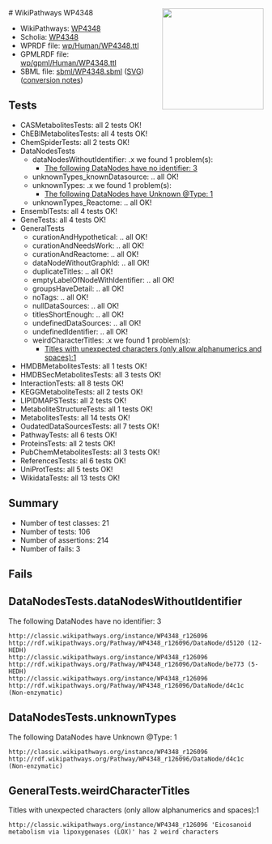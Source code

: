 <img style="float: right; width: 200px" src="../logo.png" />
# WikiPathways WP4348

* WikiPathways: [WP4348](https://identifiers.org/wikipathways:WP4348)
* Scholia: [WP4348](https://scholia.toolforge.org/wikipathways/WP4348)
* WPRDF file: [wp/Human/WP4348.ttl](../wp/Human/WP4348.ttl)
* GPMLRDF file: [wp/gpml/Human/WP4348.ttl](../wp/gpml/Human/WP4348.ttl)
* SBML file: [sbml/WP4348.sbml](../sbml/WP4348.sbml) ([SVG](../sbml/WP4348.svg)) ([conversion notes](../sbml/WP4348.txt))

## Tests
* CASMetabolitesTests: all 2 tests OK!
* ChEBIMetabolitesTests: all 4 tests OK!
* ChemSpiderTests: all 2 tests OK!
* DataNodesTests
    * dataNodesWithoutIdentifier: .x we found 1 problem(s):
        * [The following DataNodes have no identifier: 3](#d2d32fa2)
    * unknownTypes_knownDatasource: .. all OK!
    * unknownTypes: .x we found 1 problem(s):
        * [The following DataNodes have Unknown @Type: 1](#839973df)
    * unknownTypes_Reactome: .. all OK!
* EnsemblTests: all 4 tests OK!
* GeneTests: all 4 tests OK!
* GeneralTests
    * curationAndHypothetical: .. all OK!
    * curationAndNeedsWork: .. all OK!
    * curationAndReactome: .. all OK!
    * dataNodeWithoutGraphId: .. all OK!
    * duplicateTitles: .. all OK!
    * emptyLabelOfNodeWithIdentifier: .. all OK!
    * groupsHaveDetail: .. all OK!
    * noTags: .. all OK!
    * nullDataSources: .. all OK!
    * titlesShortEnough: .. all OK!
    * undefinedDataSources: .. all OK!
    * undefinedIdentifier: .. all OK!
    * weirdCharacterTitles: .x we found 1 problem(s):
        * [Titles with unexpected characters (only allow alphanumerics and spaces):1](#fda87b3f)
* HMDBMetabolitesTests: all 1 tests OK!
* HMDBSecMetabolitesTests: all 3 tests OK!
* InteractionTests: all 8 tests OK!
* KEGGMetaboliteTests: all 2 tests OK!
* LIPIDMAPSTests: all 2 tests OK!
* MetaboliteStructureTests: all 1 tests OK!
* MetabolitesTests: all 14 tests OK!
* OudatedDataSourcesTests: all 7 tests OK!
* PathwayTests: all 6 tests OK!
* ProteinsTests: all 2 tests OK!
* PubChemMetabolitesTests: all 3 tests OK!
* ReferencesTests: all 6 tests OK!
* UniProtTests: all 5 tests OK!
* WikidataTests: all 13 tests OK!


## Summary

* Number of test classes: 21
* Number of tests: 106
* Number of assertions: 214
* Number of fails: 3

## Fails

<a name="d2d32fa2" />

## DataNodesTests.dataNodesWithoutIdentifier

The following DataNodes have no identifier: 3
```
http://classic.wikipathways.org/instance/WP4348_r126096 http://rdf.wikipathways.org/Pathway/WP4348_r126096/DataNode/d5120 (12-HEDH)
http://classic.wikipathways.org/instance/WP4348_r126096 http://rdf.wikipathways.org/Pathway/WP4348_r126096/DataNode/be773 (5-HEDH)
http://classic.wikipathways.org/instance/WP4348_r126096 http://rdf.wikipathways.org/Pathway/WP4348_r126096/DataNode/d4c1c (Non-enzymatic)
```

<a name="839973df" />

## DataNodesTests.unknownTypes

The following DataNodes have Unknown @Type: 1
```
http://classic.wikipathways.org/instance/WP4348_r126096 http://rdf.wikipathways.org/Pathway/WP4348_r126096/DataNode/d4c1c (Non-enzymatic)
```

<a name="fda87b3f" />

## GeneralTests.weirdCharacterTitles

Titles with unexpected characters (only allow alphanumerics and spaces):1
```
http://classic.wikipathways.org/instance/WP4348_r126096 'Eicosanoid metabolism via lipoxygenases (LOX)' has 2 weird characters
```

